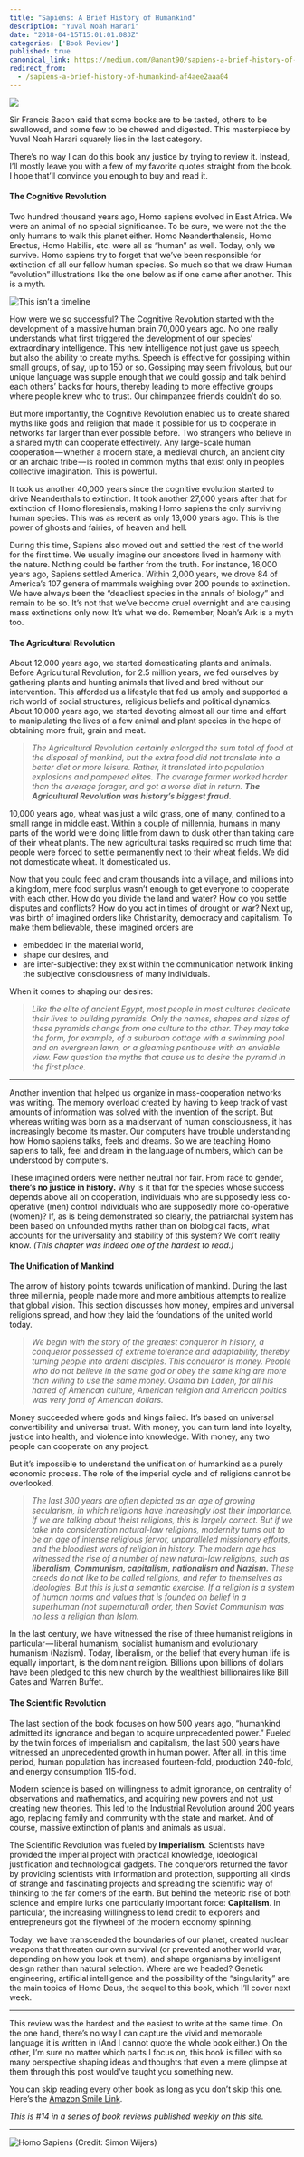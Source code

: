 ```yaml
---
title: "Sapiens: A Brief History of Humankind"
description: "Yuval Noah Harari"
date: "2018-04-15T15:01:01.083Z"
categories: ['Book Review']
published: true
canonical_link: https://medium.com/@anant90/sapiens-a-brief-history-of-humankind-af4aee2aaa04
redirect_from:
  - /sapiens-a-brief-history-of-humankind-af4aee2aaa04
---
```


![](/assets/blog/sapiens-a-brief-history-of-humankind/asset-1.jpeg)

Sir Francis Bacon said that some books are to be tasted, others to be swallowed, and some few to be chewed and digested. This masterpiece by Yuval Noah Harari squarely lies in the last category.

There’s no way I can do this book any justice by trying to review it. Instead, I’ll mostly leave you with a few of my favorite quotes straight from the book. I hope that’ll convince you enough to buy and read it.

#### The Cognitive Revolution

Two hundred thousand years ago, Homo sapiens evolved in East Africa. We were an animal of no special significance. To be sure, we were not the the only humans to walk this planet either. Homo Neanderthalensis, Homo Erectus, Homo Habilis, etc. were all as “human” as well. Today, only we survive. Homo sapiens try to forget that we’ve been responsible for extinction of all our fellow human species. So much so that we draw Human “evolution” illustrations like the one below as if one came after another. This is a myth.

![This isn’t a timeline](/assets/blog/sapiens-a-brief-history-of-humankind/asset-2.jpeg)

How were we so successful? The Cognitive Revolution started with the development of a massive human brain 70,000 years ago. No one really understands what first triggered the development of our species’ extraordinary intelligence. This new intelligence not just gave us speech, but also the ability to create myths. Speech is effective for gossiping within small groups, of say, up to 150 or so. Gossiping may seem frivolous, but our unique language was supple enough that we could gossip and talk behind each others’ backs for hours, thereby leading to more effective groups where people knew who to trust. Our chimpanzee friends couldn’t do so.

But more importantly, the Cognitive Revolution enabled us to create shared myths like gods and religion that made it possible for us to cooperate in networks far larger than ever possible before. Two strangers who believe in a shared myth can cooperate effectively. Any large-scale human cooperation — whether a modern state, a medieval church, an ancient city or an archaic tribe — is rooted in common myths that exist only in people’s collective imagination. This is powerful.

It took us another 40,000 years since the cognitive evolution started to drive Neanderthals to extinction. It took another 27,000 years after that for extinction of Homo floresiensis, making Homo sapiens the only surviving human species. This was as recent as only 13,000 years ago. This is the power of ghosts and fairies, of heaven and hell.

During this time, Sapiens also moved out and settled the rest of the world for the first time. We usually imagine our ancestors lived in harmony with the nature. Nothing could be farther from the truth. For instance, 16,000 years ago, Sapiens settled America. Within 2,000 years, we drove 84 of America’s 107 genera of mammals weighing over 200 pounds to extinction. We have always been the “deadliest species in the annals of biology” and remain to be so. It’s not that we’ve become cruel overnight and are causing mass extinctions only now. It’s what we do. Remember, Noah’s Ark is a myth too.

#### The Agricultural Revolution

About 12,000 years ago, we started domesticating plants and animals. Before Agricultural Revolution, for 2.5 million years, we fed ourselves by gathering plants and hunting animals that lived and bred without our intervention. This afforded us a lifestyle that fed us amply and supported a rich world of social structures, religious beliefs and political dynamics. About 10,000 years ago, we started devoting almost all our time and effort to manipulating the lives of a few animal and plant species in the hope of obtaining more fruit, grain and meat.

> _The Agricultural Revolution certainly enlarged the sum total of food at the disposal of mankind, but the extra food did not translate into a better diet or more leisure. Rather, it translated into population explosions and pampered elites. The average farmer worked harder than the average forager, and got a worse diet in return._ **_The Agricultural Revolution was history’s biggest fraud._**

10,000 years ago, wheat was just a wild grass, one of many, confined to a small range in middle east. Within a couple of millennia, humans in many parts of the world were doing little from dawn to dusk other than taking care of their wheat plants. The new agricultural tasks required so much time that people were forced to settle permanently next to their wheat fields. We did not domesticate wheat. It domesticated us.

Now that you could feed and cram thousands into a village, and millions into a kingdom, mere food surplus wasn’t enough to get everyone to cooperate with each other. How do you divide the land and water? How do you settle disputes and conflicts? How do you act in times of drought or war? Next up, was birth of imagined orders like Christianity, democracy and capitalism. To make them believable, these imagined orders are

-   embedded in the material world,
-   shape our desires, and
-   are inter-subjective: they exist within the communication network linking the subjective consciousness of many individuals.

When it comes to shaping our desires:

> _Like the elite of ancient Egypt, most people in most cultures dedicate their lives to building pyramids. Only the names, shapes and sizes of these pyramids change from one culture to the other. They may take the form, for example, of a suburban cottage with a swimming pool and an evergreen lawn, or a gleaming penthouse with an enviable view. Few question the myths that cause us to desire the pyramid in the first place._

---

Another invention that helped us organize in mass-cooperation networks was writing. The memory overload created by having to keep track of vast amounts of information was solved with the invention of the script. But whereas writing was born as a maidservant of human consciousness, it has increasingly become its master. Our computers have trouble understanding how Homo sapiens talks, feels and dreams. So we are teaching Homo sapiens to talk, feel and dream in the language of numbers, which can be understood by computers.

These imagined orders were neither neutral nor fair. From race to gender, **there’s no justice in history.** Why is it that for the species whose success depends above all on cooperation, individuals who are supposedly less co-operative (men) control individuals who are supposedly more co-operative (women)? If, as is being demonstrated so clearly, the patriarchal system has been based on unfounded myths rather than on biological facts, what accounts for the universality and stability of this system? We don’t really know. _(This chapter was indeed one of the hardest to read.)_

#### The Unification of Mankind

The arrow of history points towards unification of mankind. During the last three millennia, people made more and more ambitious attempts to realize that global vision. This section discusses how money, empires and universal religions spread, and how they laid the foundations of the united world today.

> _We begin with the story of the greatest conqueror in history, a conqueror possessed of extreme tolerance and adaptability, thereby turning people into ardent disciples. This conqueror is money. People who do not believe in the same god or obey the same king are more than willing to use the same money. Osama bin Laden, for all his hatred of American culture, American religion and American politics was very fond of American dollars._

Money succeeded where gods and kings failed. It’s based on universal convertibility and universal trust. With money, you can turn land into loyalty, justice into health, and violence into knowledge. With money, any two people can cooperate on any project.

But it’s impossible to understand the unification of humankind as a purely economic process. The role of the imperial cycle and of religions cannot be overlooked.

> _The last 300 years are often depicted as an age of growing secularism, in which religions have increasingly lost their importance. If we are talking about theist religions, this is largely correct. But if we take into consideration natural-law religions, modernity turns out to be an age of intense religious fervor, unparalleled missionary efforts, and the bloodiest wars of religion in history. The modern age has witnessed the rise of a number of new natural-law religions, such as_ **_liberalism, Communism, capitalism, nationalism and Nazism._** _These creeds do not like to be called religions, and refer to themselves as ideologies. But this is just a semantic exercise. If a religion is a system of human norms and values that is founded on belief in a superhuman (not supernatural) order, then Soviet Communism was no less a religion than Islam._

In the last century, we have witnessed the rise of three humanist religions in particular — liberal humanism, socialist humanism and evolutionary humanism (Nazism). Today, liberalism, or the belief that every human life is equally important, is the dominant religion. Billions upon billions of dollars have been pledged to this new church by the wealthiest billionaires like Bill Gates and Warren Buffet.

#### The Scientific Revolution

The last section of the book focuses on how 500 years ago, “humankind admitted its ignorance and began to acquire unprecedented power.” Fueled by the twin forces of imperialism and capitalism, the last 500 years have witnessed an unprecedented growth in human power. After all, in this time period, human population has increased fourteen-fold, production 240-fold, and energy consumption 115-fold.

Modern science is based on willingness to admit ignorance, on centrality of observations and mathematics, and acquiring new powers and not just creating new theories. This led to the Industrial Revolution around 200 years ago, replacing family and community with the state and market. And of course, massive extinction of plants and animals as usual.

The Scientific Revolution was fueled by **Imperialism**. Scientists have provided the imperial project with practical knowledge, ideological justification and technological gadgets. The conquerors returned the favor by providing scientists with information and protection, supporting all kinds of strange and fascinating projects and spreading the scientific way of thinking to the far corners of the earth. But behind the meteoric rise of both science and empire lurks one particularly important force: **Capitalism**. In particular, the increasing willingness to lend credit to explorers and entrepreneurs got the flywheel of the modern economy spinning.

Today, we have transcended the boundaries of our planet, created nuclear weapons that threaten our own survival (or prevented another world war, depending on how you look at them), and shape organisms by intelligent design rather than natural selection. Where are we headed? Genetic engineering, artificial intelligence and the possibility of the “singularity” are the main topics of Homo Deus, the sequel to this book, which I’ll cover next week.

---

This review was the hardest and the easiest to write at the same time. On the one hand, there’s no way I can capture the vivid and memorable language it is written in (And I cannot quote the whole book either.) On the other, I’m sure no matter which parts I focus on, this book is filled with so many perspective shaping ideas and thoughts that even a mere glimpse at them through this post would’ve taught you something new.

You can skip reading every other book as long as you don’t skip this one. Here’s the [Amazon Smile Link](https://smile.amazon.com/Sapiens-Humankind-Yuval-Noah-Harari/dp/0099590085/).

_This is #14 in a series of book reviews published weekly on this site._

---

![Homo Sapiens (Credit: [Simon Wijers](https://unsplash.com/@simonwijers))](/assets/blog/sapiens-a-brief-history-of-humankind/asset-3.png)
